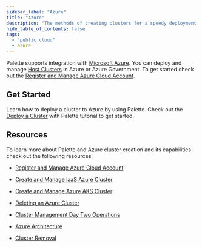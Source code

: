 ```yaml
---
sidebar_label: "Azure"
title: "Azure"
description: "The methods of creating clusters for a speedy deployment on any CSP"
hide_table_of_contents: false
tags:
  - "public cloud"
  - azure
---
```


Palette supports integration with [Microsoft Azure](https://azure.microsoft.com/en-us). You can deploy and manage
[Host Clusters](../../../glossary-all.md#host-cluster) in Azure or Azure Government. To get started check out the
[Register and Manage Azure Cloud Account](azure-cloud.md).

## Get Started

Learn how to deploy a cluster to Azure by using Palette. Check out the [Deploy a Cluster](../deploy-k8s-cluster.md) with
Palette tutorial to get started.

## Resources

To learn more about Palette and Azure cluster creation and its capabilities check out the following resources:

- [Register and Manage Azure Cloud Account](azure-cloud.md)

- [Create and Manage IaaS Azure Cluster](create-azure-cluster.md)

- [Create and Manage Azure AKS Cluster](aks.md)

- [Deleting an Azure Cluster](../../cluster-management/remove-clusters.md)

- [Cluster Management Day Two Operations](../../cluster-management/cluster-management.md)

- [Azure Architecture](architecture.md)

- [Cluster Removal](../../cluster-management/remove-clusters.md)

